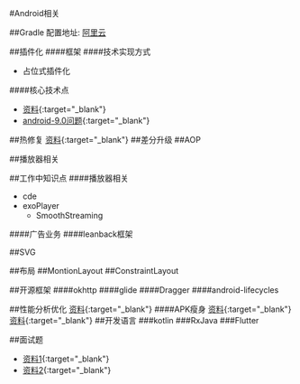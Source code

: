 #Android相关

##Gradle 配置地址:
[阿里云](https://maven.aliyun.com/mvn/view)


##插件化
####框架
####技术实现方式
+ 占位式插件化

####核心技术点
+ [资料](https://www.jianshu.com/p/d3231a15afee){:target="_blank"}
+ [android-9.0问题](https://www.sohu.com/a/249232004_611601){:target="_blank"}

##热修复
[资料](https://www.jianshu.com/p/ad5c0a76c26e){:target="_blank"}
##差分升级
##AOP

##播放器相关

##工作中知识点
####播放器相关
+ cde
+ exoPlayer
    * SmoothStreaming

####广告业务
####leanback框架

##SVG

##布局
##MontionLayout
##ConstraintLayout

##开源框架
####okhttp
####glide
####Dragger
####android-lifecycles

##性能分析优化
[资料](https://blog.csdn.net/whb20081815/article/details/70140063){:target="_blank"}
####APK瘦身
[资料](https://www.cnblogs.com/qianxudetianxia/p/5230154.html){:target="_blank"}<br>
[资料](https://www.jianshu.com/p/09dc7e734346){:target="_blank"}
##开发语言
###kotlin
###RxJava
###Flutter

##面试题
+ [资料1](https://www.jianshu.com/p/c93965357556){:target="_blank"}
+ [资料2](http://www.jianshu.com/p/5e72ee9bb939){:target="_blank"}

